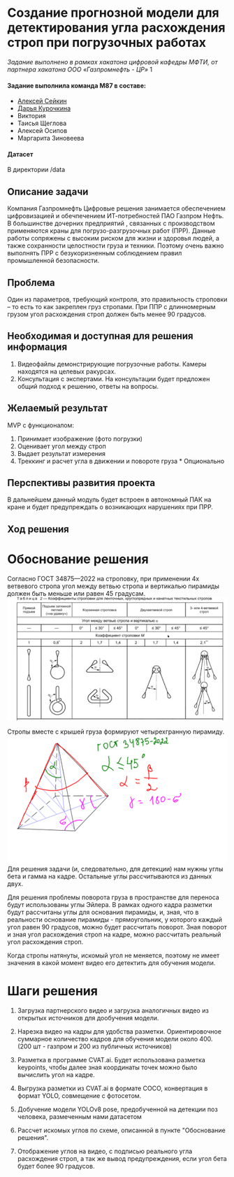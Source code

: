 # Создание прогнозной модели для детектирования угла расхождения строп при погрузочных работах
*Задание выполнено в рамках хакатона цифровой кафедры МФТИ, от партнера хакатона ООО «Газпромнефть - ЦР»* 1

#### Задание выполнила команда М87 в составе:
* [Алексей Сейкин](https://github.com/immelstorun) 
* [Дарья Курочкина](https://github.com/DariaShvetsova)
* Виктория
* Таисья Щеглова
* Алексей Осипов
* Маргарита Зиновеева

#### Датасет
В директории /data


## Описание задачи

Компания Газпромнефть Цифровые решения занимается обеспечением цифровизацией и обечпечением ИТ-потребностей ПАО Газпром Нефть. В большинстве дочерних предприятий , связанных с производством
применяются краны для погрузо-разгрузочных работ (ПРР). Данные работы сопряжены с высоким риском для жизни и здоровья людей, а также сохранности целостности груза и техники. Поэтому очень важно
выполнять ПРР с безукоризненным соблюдением правил промышленной безопасности.

## Проблема

Один из параметров, требующий контроля, это правильность строповки – то есть то как закреплен груз стропами. При ППР с длинномерным грузом угол расхождения строп должен быть менее 90 градусов.

## Необходимая и доступная для решения информация 

1. Видеофайлы демонстрирующие погрузочные работы. Камеры находятся на целевых ракурсах.
2. Консультация с экспертами. На консультации будет предложен общий подход к решению, ответы на вопросы.

## Желаемый результат

MVP с функционалом:
1. Принимает изображение (фото погрузки)
2. Оценивает угол между строп
3. Выдает результат измерения
4. Треккинг и расчет угла в движении и повороте груза * Опционально

## Перспективы развития проекта

В дальнейшем данный модуль будет встроен в автономный ПАК на кране и будет предупреждать о возникающих нарушениях при ПРР.


## Ход решения

# Обоснование решения

Согласно ГОСТ 34875—2022 на строповку, при применении 4х ветвевого стропа угол между ветвью стропа и вертикалью пирамиды должен быть меньше или равен 45 градусам. ![гост](GOST_2022.png)


Стропы вместе с крышей груза формируют четырехгранную пирамиду. ![четырехгранную пирамиду](pyram_v2.0.png)
Для решения задачи (и, следовательно, для детекции) нам нужны углы бета и гамма на кадре. Остальные углы рассчитываются из данных двух.

Для решения проблемы поворота груза в пространстве для переноса будут использованы углы Эйлера.
В рамках одного кадра разметки будут рассчитаны углы для основания пирамиды, и, зная, что в реальности основание пирамиды - прямоугольник, у которого каждый угол равен 90 градусов, можно будет рассчитать поворот. Зная поворот и зная угол расхождения строп на кадре, можно рассчитать реальный угол расхождения строп.

Когда стропы натянуты, искомый угол не меняется, поэтому не имеет значения в какой момент видео его детектить для обучения модели.

# Шаги решения

1. Загрузка партнерского видео и загрузка аналогичных видео из открытых источников для дообучения модели.
   
3. Нарезка видео на кадры для удобства разметки. Ориентировочное суммарное количество кадров для обучения модели около 400. (200 шт - газпром и 200 из публичных источников)
   
5. Разметка в программе CVAT.ai. Будет использована разметка keypoints, чтобы далее зная координаты точек можно было вычислить угол на кадре.

6. Выгрузка разметки из CVAT.ai в формате COCO, конвертация в формат YOLO, совмещение с фотосетом.

7. Добучение модели YOLOv8 pose, предобученной на детекции поз человека, размеченным нами датасетом

8. Рассчет искомых углов по схеме, описанной в пункте "Обоснование решения".

9. Отображение углов на видео, с подписью реального угла расхождения строп, а так же вывод предупреждения, если угол бета будет более 90 градусов.

